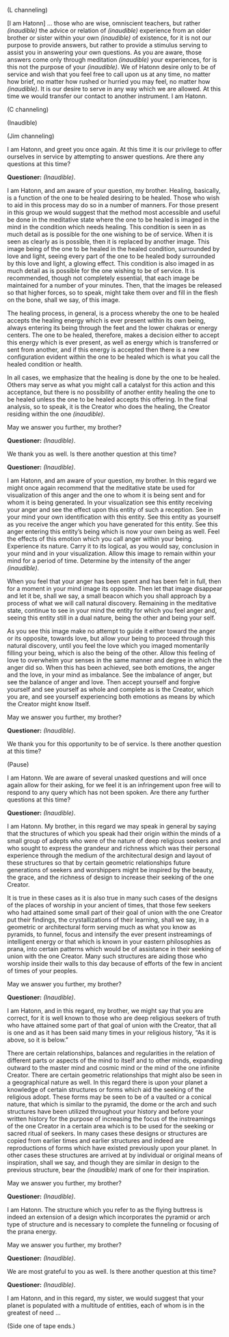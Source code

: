 <p class="channel-type">(L channeling)</p>
<p>[I am Hatonn] … those who are wise, omniscient teachers, but rather <em>(inaudible)</em> the advice or relation of <em>(inaudible) </em>experience from an older brother or sister within your own <em>(inaudible)</em> of existence, for it is not our purpose to provide answers, but rather to provide a stimulus serving to assist you in answering your own questions. As you are aware, those answers come only through meditation <em>(inaudible) </em>your experiences, for is this not the purpose of your <em>(inaudible)</em>. We of Hatonn desire only to be of service and wish that you feel free to call upon us at any time, no matter how brief, no matter how rushed or hurried you may feel, no matter how <em>(inaudible)</em>. It is our desire to serve in any way which we are allowed. At this time we would transfer our contact to another instrument. I am Hatonn.</p>
<p class="channel-type">(C channeling)</p>
<p class="comment">(Inaudible)</p>
<p class="channel-type">(Jim channeling)</p>
<p>I am Hatonn, and greet you once again. At this time it is our privilege to offer ourselves in service by attempting to answer questions. Are there any questions at this time?</p>
<p><strong>Questioner:</strong> <em>(Inaudible)</em>.</p>
<p>I am Hatonn, and am aware of your question, my brother. Healing, basically, is a function of the one to be healed desiring to be healed. Those who wish to aid in this process may do so in a number of manners. For those present in this group we would suggest that the method most accessible and useful be done in the meditative state where the one to be healed is imaged in the mind in the condition which needs healing. This condition is seen in as much detail as is possible for the one wishing to be of service. When it is seen as clearly as is possible, then it is replaced by another image. This image being of the one to be healed in the healed condition, surrounded by love and light, seeing every part of the one to be healed body surrounded by this love and light, a glowing effect. This condition is also imaged in as much detail as is possible for the one wishing to be of service. It is recommended, though not completely essential, that each image be maintained for a number of your minutes. Then, that the images be released so that higher forces, so to speak, might take them over and fill in the flesh on the bone, shall we say, of this image.</p>
<p>The healing process, in general, is a process whereby the one to be healed accepts the healing energy which is ever present within its own being, always entering its being through the feet and the lower chakras or energy centers. The one to be healed, therefore, makes a decision either to accept this energy which is ever present, as well as energy which is transferred or sent from another, and if this energy is accepted then there is a new configuration evident within the one to be healed which is what you call the healed condition or health.</p>
<p>In all cases, we emphasize that the healing is done by the one to be healed. Others may serve as what you might call a catalyst for this action and this acceptance, but there is no possibility of another entity healing the one to be healed unless the one to be healed accepts this offering. In the final analysis, so to speak, it is the Creator who does the healing, the Creator residing within the one <em>(inaudible)</em>.</p>
<p>May we answer you further, my brother?</p>
<p><strong>Questioner:</strong> <em>(Inaudible)</em>.</p>
<p>We thank you as well. Is there another question at this time?</p>
<p><strong>Questioner:</strong> <em>(Inaudible)</em>.</p>
<p>I am Hatonn, and am aware of your question, my brother. In this regard we might once again recommend that the meditative state be used for visualization of this anger and the one to whom it is being sent and for whom it is being generated. In your visualization see this entity receiving your anger and see the effect upon this entity of such a reception. See in your mind your own identification with this entity. See this entity as yourself as you receive the anger which you have generated for this entity. See this anger entering this entity’s being which is now your own being as well. Feel the effects of this emotion which you call anger within your being. Experience its nature. Carry it to its logical, as you would say, conclusion in your mind and in your visualization. Allow this image to remain within your mind for a period of time. Determine by the intensity of the anger <em>(inaudible)</em>.</p>
<p>When you feel that your anger has been spent and has been felt in full, then for a moment in your mind image its opposite. Then let that image disappear and let it be, shall we say, a small beacon which you shall approach by a process of what we will call natural discovery. Remaining in the meditative state, continue to see in your mind the entity for which you feel anger and, seeing this entity still in a dual nature, being the other and being your self.</p>
<p>As you see this image make no attempt to guide it either toward the anger or its opposite, towards love, but allow your being to proceed through this natural discovery, until you feel the love which you imaged momentarily filling your being, which is also the being of the other. Allow this feeling of love to overwhelm your senses in the same manner and degree in which the anger did so. When this has been achieved, see both emotions, the anger and the love, in your mind as imbalance. See the imbalance of anger, but see the balance of anger and love. Then accept yourself and forgive yourself and see yourself as whole and complete as is the Creator, which you are, and see yourself experiencing both emotions as means by which the Creator might know Itself.</p>
<p>May we answer you further, my brother?</p>
<p><strong>Questioner:</strong> <em>(Inaudible)</em>.</p>
<p>We thank you for this opportunity to be of service. Is there another question at this time?</p>
<p class="comment">(Pause)</p>
<p>I am Hatonn. We are aware of several unasked questions and will once again allow for their asking, for we feel it is an infringement upon free will to respond to any query which has not been spoken. Are there any further questions at this time?</p>
<p><strong>Questioner:</strong> <em>(Inaudible)</em>.</p>
<p>I am Hatonn. My brother, in this regard we may speak in general by saying that the structures of which you speak had their origin within the minds of a small group of adepts who were of the nature of deep religious seekers and who sought to express the grandeur and richness which was their personal experience through the medium of the architectural design and layout of these structures so that by certain geometric relationships future generations of seekers and worshippers might be inspired by the beauty, the grace, and the richness of design to increase their seeking of the one Creator.</p>
<p>It is true in these cases as it is also true in many such cases of the designs of the places of worship in your ancient of times, that those few seekers who had attained some small part of their goal of union with the one Creator put their findings, the crystallizations of their learning, shall we say, in a geometric or architectural form serving much as what you know as pyramids, to funnel, focus and intensify the ever present instreamings of intelligent energy or that which is known in your eastern philosophies as prana, into certain patterns which would be of assistance in their seeking of union with the one Creator. Many such structures are aiding those who worship inside their walls to this day because of efforts of the few in ancient of times of your peoples.</p>
<p>May we answer you further, my brother?</p>
<p><strong>Questioner:</strong> <em>(Inaudible)</em>.</p>
<p>I am Hatonn, and in this regard, my brother, we might say that you are correct, for it is well known to those who are deep religious seekers of truth who have attained some part of that goal of union with the Creator, that all is one and as it has been said many times in your religious history, “As it is above, so it is below.”</p>
<p>There are certain relationships, balances and regularities in the relation of different parts or aspects of the mind to itself and to other minds, expanding outward to the master mind and cosmic mind or the mind of the one infinite Creator. There are certain geometric relationships that might also be seen in a geographical nature as well. In this regard there is upon your planet a knowledge of certain structures or forms which aid the seeking of the religious adopt. These forms may be seen to be of a vaulted or a conical nature, that which is similar to the pyramid, the dome or the arch and such structures have been utilized throughout your history and before your written history for the purpose of increasing the focus of the instreamings of the one Creator in a certain area which is to be used for the seeking or sacred ritual of seekers. In many cases these designs or structures are copied from earlier times and earlier structures and indeed are reproductions of forms which have existed previously upon your planet. In other cases these structures are arrived at by individual or original means of inspiration, shall we say, and though they are similar in design to the previous structure, bear the <em>(inaudible)</em> mark of one for their inspiration.</p>
<p>May we answer you further, my brother?</p>
<p><strong>Questioner:</strong> <em>(Inaudible)</em>.</p>
<p>I am Hatonn. The structure which you refer to as the flying buttress is indeed an extension of a design which incorporates the pyramid or arch type of structure and is necessary to complete the funneling or focusing of the prana energy.</p>
<p>May we answer you further, my brother?</p>
<p><strong>Questioner:</strong> <em>(Inaudible)</em>.</p>
<p>We are most grateful to you as well. Is there another question at this time?</p>
<p><strong>Questioner:</strong> <em>(Inaudible)</em>.</p>
<p>I am Hatonn, and in this regard, my sister, we would suggest that your planet is populated with a multitude of entities, each of whom is in the greatest of need …</p>
<p class="comment">(Side one of tape ends.)</p>